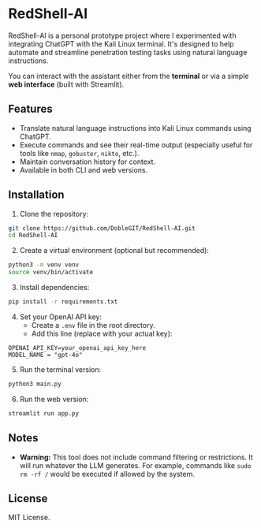 # RedShell-AI

RedShell-AI is a personal prototype project where I experimented with integrating ChatGPT with the Kali Linux terminal. It's designed to help automate and streamline penetration testing tasks using natural language instructions.

You can interact with the assistant either from the **terminal** or via a simple **web interface** (built with Streamlit).

## Features

- Translate natural language instructions into Kali Linux commands using ChatGPT.
- Execute commands and see their real-time output (especially useful for tools like `nmap`, `gobuster`, `nikto`, etc.).
- Maintain conversation history for context.
- Available in both CLI and web versions.

## Installation

1. Clone the repository:

```bash
git clone https://github.com/DobleGIT/RedShell-AI.git
cd RedShell-AI
```

2. Create a virtual environment (optional but recommended):

```bash
python3 -m venv venv
source venv/bin/activate
```

3. Install dependencies:

```bash
pip install -r requirements.txt
```

4. Set your OpenAI API key:
   - Create a `.env` file in the root directory.
   - Add this line (replace with your actual key):

```
OPENAI_API_KEY=your_openai_api_key_here
MODEL_NAME = "gpt-4o"
```

5. Run the terminal version:

```bash
python3 main.py
```

6. Run the web version:

```bash
streamlit run app.py
```

## Notes

- **Warning:** This tool does not include command filtering or restrictions. It will run whatever the LLM generates. For example, commands like `sudo rm -rf /` would be executed if allowed by the system.


## License

MIT License.